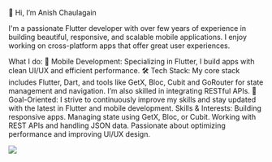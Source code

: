 👋 Hi, I’m Anish Chaulagain

I'm a passionate Flutter developer with over few years of experience in building beautiful, responsive, and scalable mobile applications. I enjoy working on cross-platform apps that offer great user experiences.

What I do:
📱 Mobile Development: Specializing in Flutter, I build apps with clean UI/UX and efficient performance.
🛠 Tech Stack: My core stack includes Flutter, Dart, and tools like GetX, Bloc, Cubit and GoRouter for state management and navigation. I’m also skilled in integrating RESTful APIs.
🎯 Goal-Oriented: I strive to continuously improve my skills and stay updated with the latest in Flutter and mobile development.
Skills & Interests:
Building responsive apps.
Managing state using GetX, Bloc, or Cubit.
Working with REST APIs and handling JSON data.
Passionate about optimizing performance and improving UI/UX design.

<a href="https://visitcount.itsvg.in">
  <img src="https://visitcount.itsvg.in/api?id=anishch16&label=Profile%20Views&pretty=false" />
</a>
